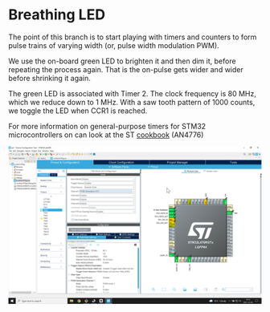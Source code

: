 # Breathing LED
The point of this branch is to start playing with timers and counters to form pulse trains of varying width (or, pulse width modulation PWM).

We use the on-board green LED to brighten it and then dim it, before repeating the process again.
That is the on-pulse gets wider and wider before shrinking it again.

The green LED is associated with Timer 2. The clock frequency is 80 MHz, which we reduce down to 1 MHz. With a saw tooth pattern of 1000 counts, we toggle the LED when CCR1 is reached.

For more information on general-purpose timers for STM32 microcontrollers on can look at the ST [cookbook](https://www.st.com/resource/en/application_note/dm00236305-generalpurpose-timer-cookbook-for-stm32-microcontrollers-stmicroelectronics.pdf) (AN4776)

![breathingLED](tim2Setup.png)